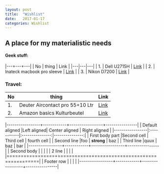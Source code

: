 ```yaml
---
layout: post
title:  "Wishlist"
date:   2017-01-17 
categories: Wishlist
---
```


## A place for my materialistic needs

#### Geek stuff:
|---+---+---|
| No | thing | Link |
|---|---|---|
| 1. | Dell U2715H | [Link](https://www.amazon.de/Dell-U2715H-Monitor-Reaktionszeit-schwarz/dp/B00PRCRWRU/ref=sr_1_1?ie=UTF8&qid=1484639273&sr=8-1&keywords=dell+ultrasharp+u2715h+27-inch+screen+led-lit+monitor) |
| 2. | Inateck macbook pro sleeve | [Link](https://www.amazon.de/Inateck-Macbook-Retina-Sleeve-Ultrabook/dp/B00JO70ZDW/ref=ya_st_pd_dx_mr_3?_encoding=UTF8&pd_rd_i=B00JO70ZDW&pd_rd_r=XGZC8CMVZTGVF9QQAK7T&pd_rd_w=6U16N&pd_rd_wg=ncfqN&psc=1&refRID=XGZC8CMVZTGVF9QQAK7T) |
| 3. | Nikon D7200 | [Link](https://www.amazon.de/Nikon-SLR-Digitalkamera-LCD-Display-Full-HD-Video-Kameragehäuse/dp/B00U5W8HFI/ref=sr_1_1?ie=UTF8&qid=1484642276&sr=8-1&keywords=nikon+D7200) |



### Travel:
|No | thing | Link |
|---|---|---|
|1. | Deuter Aircontact pro 55+10 Ltr | [Link](https://www.amazon.de/Deuter-Aircontact-Rucksack-Black-Titan/dp/B01CBOADW2/ref=sr_1_1?ie=UTF8&qid=1484639636&sr=8-1&keywords=deuter+aircontact+55+10) |
|2. | Amazon basics Kulturbeutel | [Link](https://www.amazon.de/AmazonBasics-Kulturbeutel-zum-Aufhängen-auseinanderfaltbar/dp/B01EK7SCOO/ref=pd_sim_107_6?_encoding=UTF8&psc=1&refRID=T30RX0E4F8KZ1AX9WVP6) |


|-----------------+------------+-----------------+----------------|
| Default aligned |Left aligned| Center aligned  | Right aligned  |
|-----------------|:-----------|:---------------:|---------------:|
| First body part |Second cell | Third cell      | fourth cell    |
| Second line     |foo         | **strong**      | baz            |
| Third line      |quux        | baz             | bar            |
|-----------------+------------+-----------------+----------------|
| Second body     |            |                 |                |
| 2 line          |            |                 |                |
|=================+============+=================+================|
| Footer row      |            |                 |                |
|-----------------+------------+-----------------+----------------|


